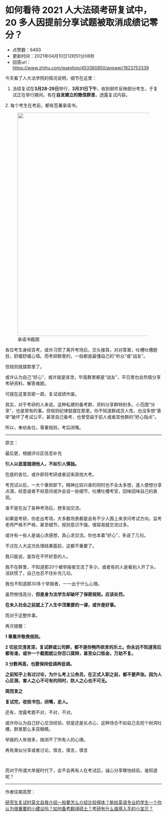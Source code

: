 # 如何看待 2021 人大法硕考研复试中，20 多人因提前分享试题被取消成绩记零分？
- 点赞数：6493
- 更新时间：2021年04月10日12时51分06秒
- 回答url：https://www.zhihu.com/question/453360850/answer/1823753339
<body>
 <p data-pid="IYLSN3Ro">今天看了人大法学院的情况说明，细节在这里：</p>
 <ol>
  <li data-pid="HRn2s1sD">法硕复试在<b>3月28-29日</b>举行，<b>3月31日下午</b>，收到邮件反映部分考生，于复试正在举行期间，有在<b>自发建立的微信群里</b>，透露复试内容。</li>
 </ol>
 <p data-pid="dJHzj1ii">2. 每个考生在考前，都有签署承诺书。</p>
 <figure data-size="normal">
  <img src="https://pic1.zhimg.com/50/v2-caaeff280eb5a99852676570ac017369_720w.jpg?source=1940ef5c" data-size="normal" data-rawwidth="719" data-rawheight="381" data-original-token="v2-caaeff280eb5a99852676570ac017369" data-default-watermark-src="https://picx.zhimg.com/50/v2-3d6cf0d09e061a7fac77bcdb49701d51_720w.jpg?source=1940ef5c" class="origin_image zh-lightbox-thumb" width="719" data-original="https://pica.zhimg.com/v2-caaeff280eb5a99852676570ac017369_r.jpg?source=1940ef5c">
  <figcaption>
   承诺书截图
  </figcaption>
 </figure>
 <p data-pid="1xhS2ih8">各位考生身经百考，或许习惯了离开考场后，交头接耳，对对答案，吐槽吐槽题目，舒缓舒缓心情。而考研群里的，一般都是最懂自己的“听众”或“战友”。</p>
 <p data-pid="g9BUP4Za">但规则就摆那里了。</p>
 <p data-pid="STnV21Yd">或许认为自己“好心”，或许就是宣泄，毕竟群里都是“战友”，平日里也会热情分享考研资料，解答难题。</p>
 <p data-pid="EN9hBQzb">可就在这里百密一疏，复试成绩作废。</p>
 <p data-pid="YGpdBXMT">其实，对于考研的人来说，这种私建的备考群，资料分享群特别多。小范围“分享”，也是常有的事。但规则纪律就摆在那里。你不知道群成员人性，也没多想“善举”破坏了考试公平，甚至自己备考，也曾受益于前人或者其他群的“好心指点”。</p>
 <p data-pid="EnstTgpV">所以，奉劝各位，尊重规则，考后闭嘴。</p>
 <hr>
 <p data-pid="-XQ3OY_Z">原文：</p>
 <p data-pid="HxcSTwcU">最后更，根据评论区信息补充</p>
 <p data-pid="TCb-8b-z"><b>引人以恶意揣测他人，不如引人慎独。</b></p>
 <p data-pid="EUdWJAxM">在座的各位，或许即将考研或者迎来其他大考。</p>
 <p data-pid="hZ0h-RMk">考完试以后，一大个重担卸下。精神比较兴奋的同时也不会太多想，逢人便想分享点滴，经意或者不经意间或许会说一些细节，吐槽吐槽考官，回味回味自己的表现。</p>
 <p data-pid="l_roi_iL">谁不是在出了各种考场后，想多加交流。</p>
 <p data-pid="wcqrtWAO">如果是考研，你走出考场，大多数场景都是会有不少人围上来求问考试方向，监考老师严格不严格，甚至细节。规则意识不强，很容易就交流过多。</p>
 <p data-pid="u0_GCzCq">或许有一些人是诚心求感想，真心求交流。你也本着“好心”，多说了几句。</p>
 <p data-pid="gnnSrrsE">不过在人大这次处理结果面前，这都不重要了。</p>
 <p data-pid="OjSAyeBw">我只能说，是存在不怀好意的人。</p>
 <p data-pid="Xh8pRby-">我不在群里，不知道那20个被举报者交流了多少。或者有的人是看别人开了头，活跃惯了，自己也忍不住补充几句。</p>
 <p data-pid="2ESqaiGe">我也不知道那30多个举报者，一一出于什么心理。</p>
 <p data-pid="doaGTibG">虽然惋惜高分，<b>但是身为法学生却破坏了保密规矩。应该处罚。</b></p>
 <p data-pid="ImtmdCYj"><b>在未入社会之前就上了人生中顶重要的一课，或许是好事。</b></p>
 <p data-pid="7LLSRm_0">而对于这整件事。</p>
 <p data-pid="ebzggAK3">再次提醒：</p>
 <p data-pid="fbTtI4dL"><b>1 尊重并敬畏规则。</b></p>
 <p data-pid="oMGdCIit"><b>2 切忌交浅言深，复试群或公司群，都不是你畅所欲言的乐土。你永远不知道背后都有谁，或许一个截图就让你百口莫辩，甚至众口铄金，万劫不复。</b></p>
 <p data-pid="HlwPJijG"><b>3 分数再高，也要保持低调再低调。</b></p>
 <p data-pid="sJOQ7dFE"><b>之前知乎上有过讨论，为什么考上公务员，在正式入职之前，都不要声张。因为人心叵测，害人之心不可有的同时，防人之心也不可无。</b></p>
 <p data-pid="Plom1kdc"><b>简而言之</b></p>
 <p data-pid="LXRbBYmX"><b>复试完，收拾书包，闭嘴，走人。</b></p>
 <p data-pid="eyK1L77A">还有，泄露考题不对，不对，不对。</p>
 <p data-pid="koHr9v8v">或许你认为自己好心交流经验，但是还是长点心，这种场合不如自己去挖个树洞吐槽，群里那么多双眼睛。</p>
 <p data-pid="US_0GvJ2">举报的人有很多，揣测不了所有人的心理。</p>
 <p data-pid="J-foEoM_">再有类似分享或者讨论，慎言，慎言，慎言</p>
 <p class="ztext-empty-paragraph"><br></p>
 <p data-pid="8n2xGYQd">而对于所谓大举报时代下，会不会再有人在考试后，诚心分享哪怕经验，谁知道呢？</p>
 <hr>
 <p data-pid="Agn9wBHQ">作者往期高赞：</p><a href="https://www.zhihu.com/question/20106734/answer/1656359149" data-draft-node="block" data-draft-type="link-card" data-image="https://pic3.zhimg.com/v2-1432d6a1ecb76708cfe17825ca715482_ipico.jpg" data-image-width="677" data-image-height="682" class="internal">研究生复试时英文自我介绍一般要怎么介绍比较得体？</a><a href="https://www.zhihu.com/question/376474755/answer/1602061895" data-draft-node="block" data-draft-type="link-card" data-image="https://pic3.zhimg.com/v2-0e017caa604f741de161d4e875972f72_180x120.jpg" data-image-width="1504" data-image-height="1086" class="internal">能给英语专业的学生一个你认为很重要的小建议吗？</a><a href="https://www.zhihu.com/question/29702896/answer/1376944687" data-draft-node="block" data-draft-type="link-card" data-image="https://pic3.zhimg.com/v2-48c295ea14a5697d3bbb9923bb74e4d2_180x120.jpg" data-image-width="1603" data-image-height="1103" class="internal">如何备考翻译硕士？</a><a href="https://www.zhihu.com/question/322307105/answer/1708348171" data-draft-node="block" data-draft-type="link-card" data-image="https://pic1.zhimg.com/v2-af1c04868b2f3e47f2a65bff99988294_180x120.jpg" data-image-width="960" data-image-height="679" class="internal">考研有什么值得入手的小宝贝？</a>
 <p></p>
</body>